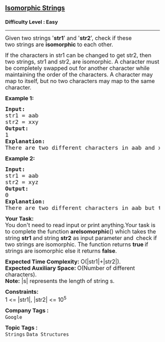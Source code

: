 <h2><a href="https://www.geeksforgeeks.org/problems/isomorphic-strings-1587115620/1?utm_source=geeksforgeeks&utm_medium=ml_article_practice_tab&utm_campaign=article_practice_tab">Isomorphic Strings</a></h2><h3>Difficulty Level : Easy</h3><hr><div class="problems_problem_content__Xm_eO"><p><span style="font-size: 18px;">Given two strings '<strong>str1</strong>' and '<strong>str2</strong>', check if these two&nbsp;strings are <strong>isomorphic </strong>to each other.<br></span></p>
<p><span style="font-size: 18px;">If the characters in str1 can be changed to get str2, then two strings, str1 and str2, are isomorphic. </span><span style="font-size: 18px;">A character must be completely swapped out for another character while maintaining the order of the characters. A character may map to itself, but no two characters may map to the same character.</span></p>
<p><span style="font-size: 18px;"><strong>Example 1:</strong></span></p>
<pre><span style="font-size: 18px;"><strong>Input:
</strong>str1 = aab
str2 = xxy
<strong>Output: <br></strong>1<strong>
Explanation: <br></strong>There are two different characters in aab and xxy, i.e a and b with frequency 2 and 1 respectively.</span>
</pre>
<p><span style="font-size: 18px;"><strong>Example 2:</strong></span></p>
<pre><span style="font-size: 18px;"><strong>Input:
</strong>str1 = aab
str2 = xyz
<strong>Output: <br></strong>0<strong>
Explanation: <br></strong>There are two different characters in aab but there are three different charactersin xyz. So there won't be one to one mapping between str1 and str2.</span></pre>
<p><span style="font-size: 18px;"><strong>Your Task:</strong><br>You don't need to read input or print anything.Your task is to complete the function <strong>areIsomorphic</strong>()&nbsp;which takes the string <strong>str1</strong>&nbsp;and string <strong>str2</strong>&nbsp;as input parameter&nbsp;and</span>&nbsp;<span style="font-size: 18px;">&nbsp;check&nbsp;if two strings are isomorphic. The function returns <strong>true </strong>if strings are isomorphic else it returns <strong>false</strong>.</span></p>
<p><span style="font-size: 18px;"><strong>Expected Time Complexity:&nbsp;</strong>O(|str1|+|str2|).<br><strong>Expected Auxiliary Space:&nbsp;</strong>O(Number of different characters).<br><strong>Note:</strong>&nbsp;|s| represents the length of string s.</span></p>
<p><span style="font-size: 18px;"><strong>Constraints:</strong><br>1 &lt;= |str1|, |str2| &lt;= 10<sup>5</sup></span></p></div><p><span style=font-size:18px><strong>Company Tags : </strong><br><code>Google</code>&nbsp;<br><p><span style=font-size:18px><strong>Topic Tags : </strong><br><code>Strings</code>&nbsp;<code>Data Structures</code>&nbsp;